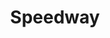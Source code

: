 ---
title: "Speedway"
url: /albuquerque/speedway-coors-boulevard-northwest-2/
shop: Lebensmittel
---